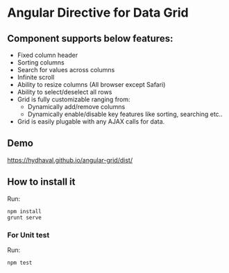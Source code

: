 # Angular Directive for Data Grid

## Component supports below features:
* Fixed column header
* Sorting columns
* Search for values across columns
* Infinite scroll
* Ability to resize columns (All browser except Safari)
* Ability to select/deselect all rows
* Grid is fully customizable ranging from:
  * Dynamically add/remove columns
  * Dynamically enable/disable key features like sorting, searching etc..
* Grid is easily plugable with any AJAX calls for data.


## Demo
https://hydhaval.github.io/angular-grid/dist/

## How to install it

Run:
```
npm install
grunt serve
```

### For Unit test

Run:
```
npm test
```


